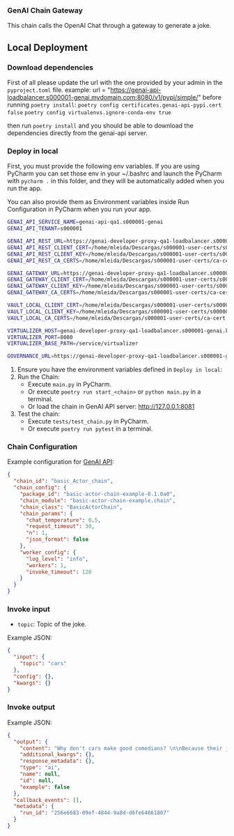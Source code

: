### GenAI Chain Gateway

This chain calls the OpenAI Chat through a gateway to generate a joke.

## Local Deployment

### Download dependencies

First of all please update the url with the one provided by your admin in the `pyproject.toml` file.
example: url = "https://genai-api-loadbalancer.s000001-genai.mydomain.com:8080/v1/pypi/simple/"
before running `poetry install`:
`poetry config certificates.genai-api-pypi.cert false`
`poetry config virtualenvs.ignore-conda-env true`

then run `poetry install` and you should be able to download the dependencies directly from the genai-api server.

### Deploy in local

First, you must provide the following env variables. If you are using PyCharm you can set those env in your ~/.bashrc
and launch the PyCharm with `pycharm .` in this folder, and they will be automatically added when you run the app.

You can also provide them as Environment variables inside Run Configuration in PyCharm when you run your app.

```bash
GENAI_API_SERVICE_NAME=genai-api-qa1.s000001-genai
GENAI_API_TENANT=s000001

GENAI_API_REST_URL=https://genai-developer-proxy-qa1-loadbalancer.s000001-genai.k8s.oscar.labs.stratio.com:8080/service/genai-api
GENAI_API_REST_CLIENT_CERT=/home/mleida/Descargas/s000001-user-certs/s000001-user.crt
GENAI_API_REST_CLIENT_KEY=/home/mleida/Descargas/s000001-user-certs/s000001-user_private.key
GENAI_API_REST_CA_CERTS=/home/mleida/Descargas/s000001-user-certs/ca-cert.crt

GENAI_GATEWAY_URL=https://genai-developer-proxy-qa1-loadbalancer.s000001-genai.k8s.oscar.labs.stratio.com:8080/service/genai-gateway
GENAI_GATEWAY_CLIENT_CERT=/home/mleida/Descargas/s000001-user-certs/s000001-user.crt
GENAI_GATEWAY_CLIENT_KEY=/home/mleida/Descargas/s000001-user-certs/s000001-user_private.key
GENAI_GATEWAY_CA_CERTS=/home/mleida/Descargas/s000001-user-certs/ca-cert.crt

VAULT_LOCAL_CLIENT_CERT=/home/mleida/Descargas/s000001-user-certs/s000001-user.crt
VAULT_LOCAL_CLIENT_KEY=/home/mleida/Descargas/s000001-user-certs/s000001-user_private.key
VAULT_LOCAL_CA_CERTS=/home/mleida/Descargas/s000001-user-certs/ca-cert.crt

VIRTUALIZER_HOST=genai-developer-proxy-qa1-loadbalancer.s000001-genai.k8s.oscar.labs.stratio.com
VIRTUALIZER_PORT=8080
VIRTUALIZER_BASE_PATH=/service/virtualizer

GOVERNANCE_URL=https://genai-developer-proxy-qa1-loadbalancer.s000001-genai.k8s.oscar.labs.stratio.com:8080/service/governance/

```

1. Ensure you have the environment variables defined in `Deploy in local`:
2. Run the Chain:
    * Execute `main.py` in PyCharm.
    * Or execute `poetry run start_<chain>` or `python main.py` in a terminal.
    * Or load the chain in GenAI API server: http://127.0.0.1:8081
3. Test the chain:
    * Execute `tests/test_chain.py` in PyCharm.
    * Or execute `poetry run pytest` in a terminal.

### Chain Configuration

Example configuration for [GenAI API](https://github.com/Stratio/genai-api):

```json
{
  "chain_id": "basic_Actor_chain",
  "chain_config": {
    "package_id": "basic-actor-chain-example-0.1.0a0",
    "chain_module": "basic-actor-chain-example.chain",
    "chain_class": "BasicActorChain",
    "chain_params": {
      "chat_temperature": 0.5,
      "request_timeout": 30, 
      "n": 1,
      "json_format": false
    },
    "worker_config": {
      "log_level": "info",
      "workers": 1,
      "invoke_timeout": 120
    }
  }
}
```

### Invoke input

* `topic`: Topic of the joke.

Example JSON:

```json
{
  "input": {
    "topic": "cars"
  },
  "config": {},
  "kwargs": {}
}
```

### Invoke output

Example JSON:

```json
{
  "output": {
    "content": "Why don't cars make good comedians? \n\nBecause their jokes always run out of gas!",
    "additional_kwargs": {},
    "response_metadata": {},
    "type": "ai", 
    "name": null,
    "id": null,
    "example": false
  },
  "callback_events": [],
  "metadata": {
    "run_id": "256e6683-09ef-4844-9a8d-d6fe64661807"
  }
}
```
